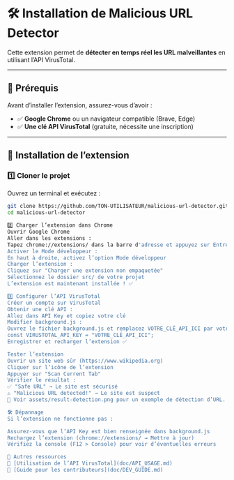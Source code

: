 # 🛠 Installation de Malicious URL Detector

Cette extension permet de **détecter en temps réel les URL malveillantes** en utilisant l’API VirusTotal.

---

## 📌 Prérequis
Avant d’installer l’extension, assurez-vous d’avoir :
- ✅ **Google Chrome** ou un navigateur compatible (Brave, Edge)
- ✅ **Une clé API VirusTotal** (gratuite, nécessite une inscription)

---

## 🔧 **Installation de l’extension**
### **1️⃣ Cloner le projet**
Ouvrez un terminal et exécutez :
```bash
git clone https://github.com/TON-UTILISATEUR/malicious-url-detector.git
cd malicious-url-detector

2️⃣ Charger l’extension dans Chrome
Ouvrir Google Chrome
Aller dans les extensions :
Tapez chrome://extensions/ dans la barre d'adresse et appuyez sur Entrée
Activer le Mode développeur :
En haut à droite, activez l’option Mode développeur
Charger l’extension :
Cliquez sur "Charger une extension non empaquetée"
Sélectionnez le dossier src/ de votre projet
L’extension est maintenant installée ! ✅

3️⃣ Configurer l’API VirusTotal
Créer un compte sur VirusTotal
Obtenir une clé API :
Allez dans API Key et copiez votre clé
Modifier background.js :
Ouvrez le fichier background.js et remplacez VOTRE_CLÉ_API_ICI par votre clé API :
const VIRUSTOTAL_API_KEY = "VOTRE_CLÉ_API_ICI";
Enregistrer et recharger l’extension ✅

Tester l’extension
Ouvrir un site web sûr (https://www.wikipedia.org)
Cliquer sur l’icône de l’extension
Appuyer sur "Scan Current Tab"
Vérifier le résultat :
✅ "Safe URL" → Le site est sécurisé
⚠️ "Malicious URL detected!" → Le site est suspect
📸 Voir assets/result-detection.png pour un exemple de détection d’URL.

🛠 Dépannage
Si l’extension ne fonctionne pas :

Assurez-vous que l’API Key est bien renseignée dans background.js
Rechargez l’extension (chrome://extensions/ → Mettre à jour)
Vérifiez la console (F12 > Console) pour voir d’éventuelles erreurs

📖 Autres ressources
📌 [Utilisation de l’API VirusTotal](doc/API_USAGE.md)
📌 [Guide pour les contributeurs](doc/DEV_GUIDE.md)
